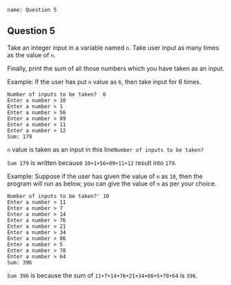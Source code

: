 ```ngMeta
name: Question 5
```

## Question 5

Take an integer input in a variable named `n`. Take user input as many times as the value of `n`.

Finally, print the sum of all those numbers which you have taken as an input.

Example: If the user has put `n` value as `6`, then take input for 6 times.

```
Number of inputs to be taken?  6
Enter a number > 10
Enter a number > 1
Enter a number > 56
Enter a number > 89
Enter a number > 11
Enter a number > 12
Sum: 179
```

`n` value  is taken as an input in this line`Number of inputs to be taken?` 

`Sum 179` is written because `10+1+56+89+11+12` result into `179`.

Example: Suppose if the user has given the value of `n` as `10`, then the program will run as below, you can give the value of `n` as per your choice.
```
Number of inputs to be taken?' 10
Enter a number > 11
Enter a number > 7
Enter a number > 14
Enter a number > 76
Enter a number > 21
Enter a number > 34
Enter a number > 86
Enter a number > 5
Enter a number > 78
Enter a number > 64
Sum: 396
```

`Sum 396` is because the sum of `11+7+14+76+21+34+86+5+78+64` is `396`.
